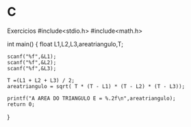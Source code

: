# C
Exercicios
#include<stdio.h>
#include<math.h>

int main()
{
    float L1,L2,L3,areatriangulo,T;

    scanf("%f",&L1);
    scanf("%f",&L2);
    scanf("%f",&L3);

    T =(L1 + L2 + L3) / 2;
    areatriangulo = sqrt( T * (T - L1) * (T - L2) * (T - L3));

    printf("A AREA DO TRIANGULO E = %.2f\n",areatriangulo);
    return 0;
}
